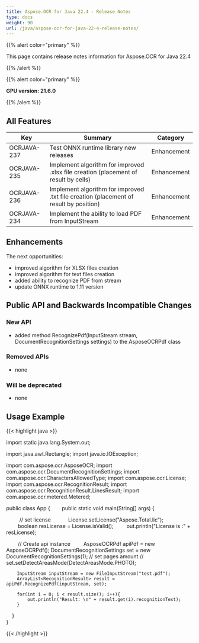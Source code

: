 ```yaml
---
title: Aspose.OCR for Java 22.4 - Release Notes
type: docs
weight: 90
url: /java/aspose-ocr-for-java-22-4-release-notes/
---
```


{{% alert color="primary" %}}

This page contains release notes information for Aspose.OCR for Java 22.4

{{% /alert %}}

{{% alert color="primary" %}}

**GPU version: 21.6.0**

{{% /alert %}}

## All Features

|Key|Summary|Category|
|---|---|---|
|OCRJAVA-237| Test ONNX runtime library new releases |Enhancement|
|OCRJAVA-235| Implement algorithm for improved .xlsx file creation (placement of result by cells) |Enhancement|
|OCRJAVA-236| Implement algorithm for improved .txt file creation (placement of result by position) |Enhancement|
|OCRJAVA-234| Implement the ability to load PDF from InputStream |Enhancement|

## Enhancements

The next opportunities:

- improved algorithm for XLSX files creation
- improved algorithm for text files creation
- added ability to recognize PDF from stream
- update ONNX runtime to 1.11 version

## Public API and Backwards Incompatible Changes

### New API

- added method RecognizePdf(InputStream stream, DocumentRecognitionSettings settings) to the AsposeOCRPdf class


### Removed APIs

- none


### Will be deprecated

- none

## Usage Example

{{< highlight java >}}

import static java.lang.System.out;

import java.awt.Rectangle;
import java.io.IOException;

import com.aspose.ocr.AsposeOCR;
import com.aspose.ocr.DocumentRecognitionSettings;
import com.aspose.ocr.CharactersAllowedType;
import com.aspose.ocr.License;
import com.aspose.ocr.RecognitionResult;
import com.aspose.ocr.RecognitionResult.LinesResult;
import com.aspose.ocr.metered.Metered;


public class App {
       public static void main(String[] args) {

         // set license   
        License.setLicense("Aspose.Total.lic");
        boolean resLicense = License.isValid();
        out.println("License is :" + resLicense);


        // Create api instance
        AsposeOCRPdf apiPdf = new AsposeOCRPdf();
		DocumentRecognitionSettings set = new DocumentRecognitionSettings(1); // set pages amount
		// set.setDetectAreasMode(DetectAreasMode.PHOTO);
		
	    InputStream inputStream = new FileInputStream("test.pdf");
		ArrayList<RecognitionResult> result =  apiPdf.RecognizePdf(inputStream, set);
		
		for(int i = 0; i < result.size(); i++){
    		out.println("Result: \n" + result.get(i).recognitionText);	
    	}
    }	
}

{{< /highlight >}}
